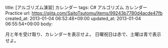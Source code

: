 title: [アルゴリズム演習] カレンダー
tags: C# アルゴリズム カレンダー Practice
url: https://qiita.com/SaitoTsutomu/items/99243b7780d4acde47fb
created_at: 2013-01-04 06:52:48+09:00
updated_at: 2013-01-04 06:55:54+09:00
body:

月と年を受け取り、カレンダーを表示せよ。
日曜祝日は赤で、土曜は青で表示せよ。
